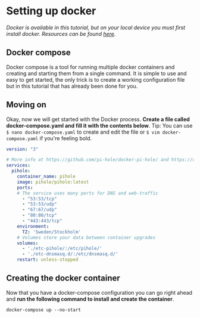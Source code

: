 # Setting up docker

*Docker is available in this tutorial, but on your local device you must first install docker. Resources can be found [here](https://docs.docker.com/get-docker/).*

## Docker compose
Docker compose is a tool for running multiple docker containers and creating and starting them from a single command. It is simple to use and easy to get started, the only trick is to create a working configuration file but in this tutorial that has already been done for you.

## Moving on
Okay, now we will get started with the Docker process. **Create a file called docker-compose.yaml and fill it with the contents below**. Tip: You can use `$ nano docker-compose.yaml` to create and edit the file or `$ vim docker-compose.yaml` if you're feeling bold.

```yaml
version: "3"

# More info at https://github.com/pi-hole/docker-pi-hole/ and https://docs.pi-hole.net/
services:
  pihole:
    container_name: pihole
    image: pihole/pihole:latest
    ports:
    # The service uses many ports for DNS and web-traffic
      - "53:53/tcp"
      - "53:53/udp"
      - "67:67/udp"
      - "80:80/tcp"
      - "443:443/tcp"
    environment:
      TZ: 'Sweden/Stockholm'
    # Volumes store your data between container upgrades
    volumes:
      - './etc-pihole/:/etc/pihole/'
      - './etc-dnsmasq.d/:/etc/dnsmasq.d/'
    restart: unless-stopped
```

## Creating the docker container

Now that you have a docker-compose configuration you can go right ahead and **run the following command to install and create the container**.

```
docker-compose up --no-start
```
